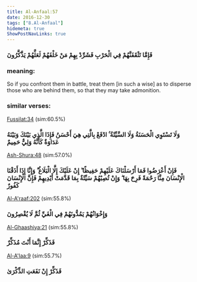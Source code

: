 ```yaml
---
title: Al-Anfaal:57
date: 2016-12-30
tags: ["8.Al-Anfaal"]
hidemeta: true 
ShowPostNavLinks: true 
---
```

### فَإِمَّا تَثْقَفَنَّهُمْ فِي الْحَرْبِ فَشَرِّدْ بِهِمْ مَنْ خَلْفَهُمْ لَعَلَّهُمْ يَذَّكَّرُونَ
### meaning: 
So if you confront them in battle, treat them [in such a wise] as to disperse those who are behind them, so that they may take admonition.
### similar verses: 

[Fussilat:34](/41/34) (sim:60.5%)

### وَلَا تَسْتَوِي الْحَسَنَةُ وَلَا السَّيِّئَةُ ۚ ادْفَعْ بِالَّتِي هِيَ أَحْسَنُ فَإِذَا الَّذِي بَيْنَكَ وَبَيْنَهُ عَدَاوَةٌ كَأَنَّهُ وَلِيٌّ حَمِيمٌ

[Ash-Shura:48](/42/48) (sim:57.0%)

### فَإِنْ أَعْرَضُوا فَمَا أَرْسَلْنَاكَ عَلَيْهِمْ حَفِيظًا ۖ إِنْ عَلَيْكَ إِلَّا الْبَلَاغُ ۗ وَإِنَّا إِذَا أَذَقْنَا الْإِنْسَانَ مِنَّا رَحْمَةً فَرِحَ بِهَا ۖ وَإِنْ تُصِبْهُمْ سَيِّئَةٌ بِمَا قَدَّمَتْ أَيْدِيهِمْ فَإِنَّ الْإِنْسَانَ كَفُورٌ

[Al-A'raaf:202](/7/202) (sim:55.8%)

### وَإِخْوَانُهُمْ يَمُدُّونَهُمْ فِي الْغَيِّ ثُمَّ لَا يُقْصِرُونَ

[Al-Ghaashiya:21](/88/21) (sim:55.8%)

### فَذَكِّرْ إِنَّمَا أَنْتَ مُذَكِّرٌ

[Al-A'laa:9](/87/9) (sim:55.7%)

### فَذَكِّرْ إِنْ نَفَعَتِ الذِّكْرَىٰ
